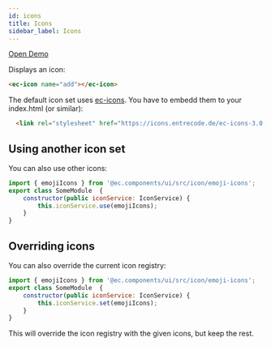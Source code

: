```yaml
---
id: icons
title: Icons
sidebar_label: Icons
---
```


[Open Demo](https://components.entrecode.de/ui/icons?e=1)

Displays an icon:

```html
<ec-icon name="add"></ec-icon>
```

The default icon set uses [ec-icons](https://icons.entrecode.de/). You have to embedd them to your index.html (or similar):

```html
  <link rel="stylesheet" href="https://icons.entrecode.de/ec-icons-3.0.0.min.css" />
```

## Using another icon set

You can also use other icons:

```js
import { emojiIcons } from '@ec.components/ui/src/icon/emoji-icons';
export class SomeModule  {
    constructor(public iconService: IconService) {
        this.iconService.use(emojiIcons);
    }
}
```

## Overriding icons

You can also override the current icon registry:

```js
import { emojiIcons } from '@ec.components/ui/src/icon/emoji-icons';
export class SomeModule  {
    constructor(public iconService: IconService) {
        this.iconService.set(emojiIcons);
    }
}
```

This will override the icon registry with the given icons, but keep the rest.